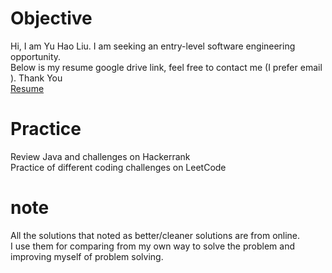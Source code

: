 # Objective
Hi, I am Yu Hao Liu.
I am seeking an entry-level software engineering opportunity. <br/>
Below is my resume google drive link, feel free to contact me (I prefer email ).
Thank You<br/>
[Resume](https://docs.google.com/document/d/1J7owcV2xGP4MjTxnTNxCECTebbazwqv7XPwB3bweBMg/edit?usp=sharing)

# Practice
Review Java and challenges on Hackerrank <br/>
Practice of different coding challenges on LeetCode

# note
All the solutions that noted as better/cleaner solutions are from online. <br/>
I use them for comparing from my own way to solve the problem and
improving myself of problem solving.
